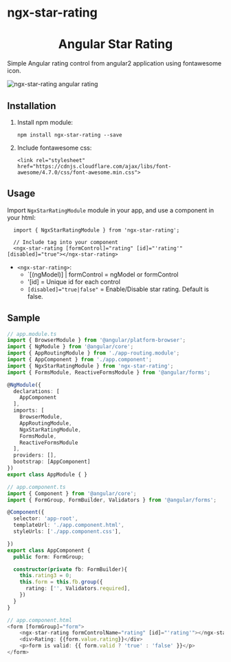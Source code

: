   # ngx-star-rating
  
<p align="center">
  <h1 align="center">Angular Star Rating</h1>
</p>

Simple Angular rating control from angular2 application using fontawesome icon.

![ngx-star-rating angular rating](https://github.com/jitendradp/ngx-star-rating/raw/master/resources/ngx-star-rating-sample.png)



## Installation

1. Install npm module:

      ```npm install ngx-star-rating --save```
 
2. Include fontawesome css:
      
      ```<link rel="stylesheet" href="https://cdnjs.cloudflare.com/ajax/libs/font-awesome/4.7.0/css/font-awesome.min.css">```
 
 ## Usage

Import `NgxStarRatingModule` module in your app, and use a component in your html:

      import { NgxStarRatingModule } from 'ngx-star-rating';
      
      // Include tag into your component
      <ngx-star-rating [formControl]="rating" [id]="'rating'" [disabled]="true"></ngx-star-rating>
     
     
 * `<ngx-star-rating>`:
    * `[(ngModel)] | formControl  = ngModel or formControl
    * '[id] = Unique id for each control
    * `[disabled]="true|false"` = Enable/Disable star rating. Default is false.
    
     
## Sample


```typescript
// app.module.ts
import { BrowserModule } from '@angular/platform-browser';
import { NgModule } from '@angular/core';
import { AppRoutingModule } from './app-routing.module';
import { AppComponent } from './app.component';
import { NgxStarRatingModule } from 'ngx-star-rating';
import { FormsModule, ReactiveFormsModule } from '@angular/forms';

@NgModule({
  declarations: [
    AppComponent
  ],
  imports: [
    BrowserModule,
    AppRoutingModule,
    NgxStarRatingModule,
    FormsModule,
    ReactiveFormsModule
  ],
  providers: [],
  bootstrap: [AppComponent]
})
export class AppModule { }

// app.component.ts
import { Component } from '@angular/core';
import { FormGroup, FormBuilder, Validators } from '@angular/forms';

@Component({
  selector: 'app-root',
  templateUrl: './app.component.html',
  styleUrls: ['./app.component.css'],

})
export class AppComponent {
  public form: FormGroup;

  constructor(private fb: FormBuilder){
    this.rating3 = 0;
    this.form = this.fb.group({
      rating: ['', Validators.required],
    })
  }
}

// app.component.html
<form [formGroup]="form">
    <ngx-star-rating formControlName="rating" [id]="'rating'"></ngx-star-rating>
    <div>Rating: {{form.value.rating}}</div>
    <p>form is valid: {{ form.valid ? 'true' : 'false' }}</p>
</form>
```
